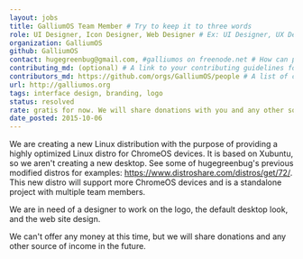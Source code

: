 ```yaml
---
layout: jobs
title: GalliumOS Team Member # Try to keep it to three words
role: UI Designer, Icon Designer, Web Designer # Ex: UI Designer, UX Designer, Icon Designer
organization: GalliumOS
github: GalliumOS
contact: hugegreenbug@gmail.com, #galliumos on freenode.net # How can people reach out to you?
contributing_md: (optional) # A link to your contributing guidelines for newcomers
contributors_md: https://github.com/orgs/GalliumOS/people # A list of contributors who are reach-out-able.
url: http://galliumos.org
tags: interface design, branding, logo
status: resolved
rate: gratis for now. We will share donations with you and any other source of income in the future
date_posted: 2015-10-06
---
```


We are creating a new Linux distribution with the purpose of providing a highly optimized Linux distro for ChromeOS devices. It is based on Xubuntu, so we aren't creating a new desktop. See some of hugegreenbug's previous modified distros for examples: https://www.distroshare.com/distros/get/72/. This new distro will support more ChromeOS devices and is a standalone project with multiple team members.

We are in need of a designer to work on the logo, the default desktop look, and the web site design.

We can't offer any money at this time, but we will share donations and any other source of income in the future.
